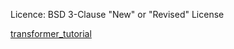 Licence: BSD 3-Clause "New" or "Revised" License

[transformer_tutorial](https://pytorch.org/tutorials/beginner/transformer_tutorial.html)